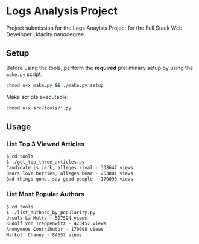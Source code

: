 # Logs Analysis Project

Project submission for the Logs Anaylsis Project for the Full Stack Web Developer Udacity nanodegree.

## Setup

Before using the tools, perform the **required** preliminary setup by using the `make.py` script.

```sh
chmod u+x make.py && ./make.py setup
```

Make scripts executable:

```sh
chmod u+x src/tools/*.py
```

## Usage

### List Top 3 Viewed Articles

```sh
$ cd tools
$ ./get_top_three_articles.py
Candidate is jerk, alleges rival - 338647 views
Bears love berries, alleges bear - 253801 views
Bad things gone, say good people - 170098 views
```

### List Most Popular Authors

```sh
$ cd tools
$ ./list_authors_by_popularity.py
Ursula La Multa - 507594 views
Rudolf von Treppenwitz - 423457 views
Anonymous Contributor - 170098 views
Markoff Chaney - 84557 views
```
